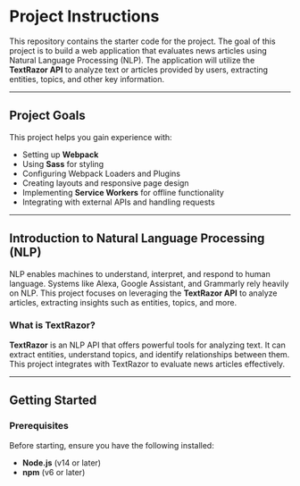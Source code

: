 # Project Instructions

This repository contains the starter code for the project. The goal of this project is to build a web application that evaluates news articles using Natural Language Processing (NLP). The application will utilize the **TextRazor API** to analyze text or articles provided by users, extracting entities, topics, and other key information.

---

## Project Goals
This project helps you gain experience with:
- Setting up **Webpack**
- Using **Sass** for styling
- Configuring Webpack Loaders and Plugins
- Creating layouts and responsive page design
- Implementing **Service Workers** for offline functionality
- Integrating with external APIs and handling requests

---

## Introduction to Natural Language Processing (NLP)
NLP enables machines to understand, interpret, and respond to human language. Systems like Alexa, Google Assistant, and Grammarly rely heavily on NLP. This project focuses on leveraging the **TextRazor API** to analyze articles, extracting insights such as entities, topics, and more.

### What is TextRazor?
**TextRazor** is an NLP API that offers powerful tools for analyzing text. It can extract entities, understand topics, and identify relationships between them. This project integrates with TextRazor to evaluate news articles effectively.

---

## Getting Started

### Prerequisites
Before starting, ensure you have the following installed:
- **Node.js** (v14 or later)
- **npm** (v6 or later)
